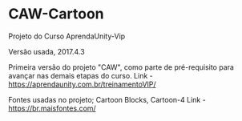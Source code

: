 # CAW-Cartoon
Projeto do Curso AprendaUnity-Vip

Versão usada, 2017.4.3

Primeira versão do projeto "CAW", como parte de pré-requisito para avançar nas demais etapas do curso.
Link - https://aprendaunity.com.br/treinamentoVIP/

Fontes usadas no projeto; Cartoon Blocks, Cartoon-4
Link - https://br.maisfontes.com/
